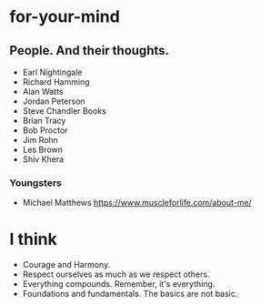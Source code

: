 # for-your-mind
## People. And their thoughts.

* Earl Nightingale
* Richard Hamming
* Alan Watts
* Jordan Peterson
* Steve Chandler Books
* Brian Tracy
* Bob Proctor
* Jim Rohn
* Les Brown
* Shiv Khera

### Youngsters
* Michael Matthews https://www.muscleforlife.com/about-me/

# I think
* Courage and Harmony.
* Respect ourselves as much as we respect others.
* Everything compounds. Remember, it's everything.
* Foundations and fundamentals. The basics are not basic.

